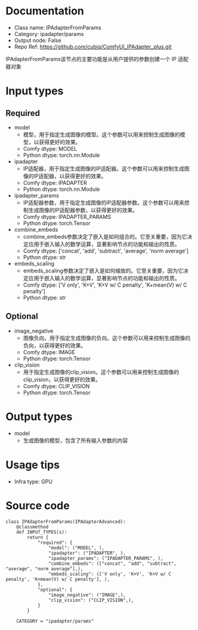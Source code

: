 # Documentation
- Class name: IPAdapterFromParams
- Category: ipadapter/params
- Output node: False
- Repo Ref: https://github.com/cubiq/ComfyUI_IPAdapter_plus.git

IPAdapterFromParams该节点的主要功能是从用户提供的参数创建一个 IP 适配器对象

# Input types

## Required
- model
    - 模型，用于指定生成图像的模型。这个参数可以用来控制生成图像的模型，以获得更好的效果。
    - Comfy dtype: MODEL
    - Python dtype: torch.nn.Module
- ipadapter
    - IP适配器，用于指定生成图像的IP适配器。这个参数可以用来控制生成图像的IP适配器，以获得更好的效果。
    - Comfy dtype: IPADAPTER
    - Python dtype: torch.nn.Module
- ipadapter_params
    - IP适配器参数，用于指定生成图像的IP适配器参数。这个参数可以用来控制生成图像的IP适配器参数，以获得更好的效果。
    - Comfy dtype: IPADAPTER_PARAMS
    - Python dtype: torch.Tensor
- combine_embeds
    - combine_embeds参数决定了嵌入是如何组合的。它至关重要，因为它决定应用于嵌入输入的数学运算，显著影响节点的功能和输出的性质。
    - Comfy dtype: ['concat', 'add', 'subtract', 'average', 'norm average']
    - Python dtype: str
- embeds_scaling
    - embeds_scaling参数决定了嵌入是如何缩放的。它至关重要，因为它决定应用于嵌入输入的数学运算，显著影响节点的功能和输出的性质。
    - Comfy dtype: ['V only', 'K+V', 'K+V w/ C penalty', 'K+mean(V) w/ C penalty']
    - Python dtype: str

## Optional

- image_negative
    - 图像负向，用于指定生成图像的负向。这个参数可以用来控制生成图像的负向，以获得更好的效果。
    - Comfy dtype: IMAGE
    - Python dtype: torch.Tensor
- clip_vision
    - 用于指定生成图像的clip_vision。这个参数可以用来控制生成图像的clip_vision，以获得更好的效果。
    - Comfy dtype: CLIP_VISION
    - Python dtype: torch.Tensor


# Output types
- model
    - 生成图像的模型，包含了所有输入参数的内容

# Usage tips
- Infra type: GPU

# Source code
```
class IPAdapterFromParams(IPAdapterAdvanced):
    @classmethod
    def INPUT_TYPES(s):
        return {
            "required": {
                "model": ("MODEL", ),
                "ipadapter": ("IPADAPTER", ),
                "ipadapter_params": ("IPADAPTER_PARAMS", ),
                "combine_embeds": (["concat", "add", "subtract", "average", "norm average"],),
                "embeds_scaling": (['V only', 'K+V', 'K+V w/ C penalty', 'K+mean(V) w/ C penalty'], ),
            },
            "optional": {
                "image_negative": ("IMAGE",),
                "clip_vision": ("CLIP_VISION",),
            }
        }

    CATEGORY = "ipadapter/params"
```